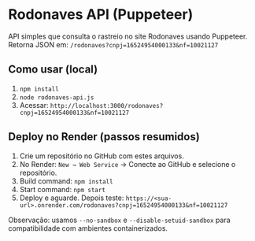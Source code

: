 # Rodonaves API (Puppeteer)

API simples que consulta o rastreio no site Rodonaves usando Puppeteer.
Retorna JSON em: `/rodonaves?cnpj=16524954000133&nf=10021127`

## Como usar (local)
1. `npm install`
2. `node rodonaves-api.js`
3. Acessar: `http://localhost:3000/rodonaves?cnpj=16524954000133&nf=10021127`

## Deploy no Render (passos resumidos)
1. Crie um repositório no GitHub com estes arquivos.
2. No Render: `New → Web Service` → Conecte ao GitHub e selecione o repositório.
3. Build command: `npm install`
4. Start command: `npm start`
5. Deploy e aguarde. Depois teste:
   `https://<sua-url>.onrender.com/rodonaves?cnpj=16524954000133&nf=10021127`

Observação: usamos `--no-sandbox` e `--disable-setuid-sandbox` para compatibilidade com ambientes containerizados.
